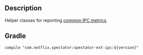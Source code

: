 ## Description

Helper classes for reporting [common IPC metrics].

[common IPC metrics]: https://netflix.github.io/spectator/en/latest/ext/ipc/

## Gradle

```
compile "com.netflix.spectator:spectator-ext-ipc:${version}"
```